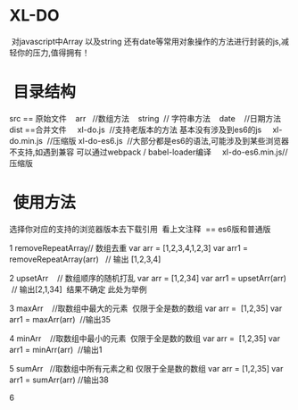 #  XL-DO
  对javascript中Array 以及string 还有date等常用对象操作的方法进行封装的js,减轻你的压力,值得拥有！
  
#   目录结构

src == 原始文件
    arr    //数组方法
    string  // 字符串方法
    date    //日期方法
dist ==合并文件
     xl-do.js  //支持老版本的方法 基本没有涉及到es6的js
     xl-do.min.js  //压缩版
     xl-do-es6.js  //大部分都是es6的语法,可能涉及到某些浏览器不支持,如遇到兼容 可以通过webpack / babel-loader编译
     xl-do-es6.min.js//压缩版
     
 
#   使用方法 
选择你对应的支持的浏览器版本去下载引用  看上文注释  == es6版和普通版

1 removeRepeatArray// 数组去重 
var arr = [1,2,3,4,1,2,3]
var arr1  = removeRepeatArray(arr)   // 输出 [1,2,3,4]

2 upsetArr    // 数组顺序的随机打乱
var arr = [1,2,34]
var arr1 = upsetArr(arr)  // 输出[2,1,34]  结果不确定 此处为举例

3 maxArr    //取数组中最大的元素  仅限于全是数的数组
var arr =  [1,2,35]
var arr1 = maxArr(arr)  //输出35 

4 minArr    //取数组中最小的元素  仅限于全是数的数组
var arr =  [1,2,35]
var arr1 = minArr(arr)  //输出1 

5 sumArr   //取数组中所有元素之和  仅限于全是数的数组
var arr = [1,2,35]
var arr1 = sumArr(arr)  //输出38 

6


    
  

